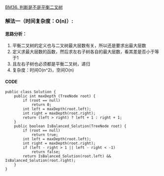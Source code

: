 [BM36. 判断是不是平衡二叉树](https://www.nowcoder.com/practice/8b3b95850edb4115918ecebdf1b4d222?tpId=295&tqId=23250&ru=%2Fpractice%2F8a2b2bf6c19b4f23a9bdb9b233eefa73&qru=%2Fta%2Fformat-top101%2Fquestion-ranking&sourceUrl=%2Fexam%2Foj)
### 解法一（时间复杂度：O(n)）:
#### 思路分析：
1. 平衡二叉树的定义也与二叉树最大层数有关，所以还是要求出最大层数
2. 定义求最大层数的函数，然后求左右子树各自的最大层数，看其差是否小于等于1
3. 且左右子树也必须都是平衡二叉树，递归
4. 复杂度：时间O(n^2)，空间O(n)
#### CODE
```
public class Solution {
    public int maxDepth (TreeNode root) {
        if (root == null)
            return 0;
        int left = maxDepth(root.left);
        int right = maxDepth(root.right);
        return (left > right) ? left + 1 : right + 1;
    }
    public boolean IsBalanced_Solution(TreeNode root) {
        if (root == null)
            return true;
        int left = maxDepth(root.left);
        int right = maxDepth(root.right);
        if (left - right > 1 || left - right < -1)
            return false;
        return IsBalanced_Solution(root.left) && IsBalanced_Solution(root.right);
    }
}
```
